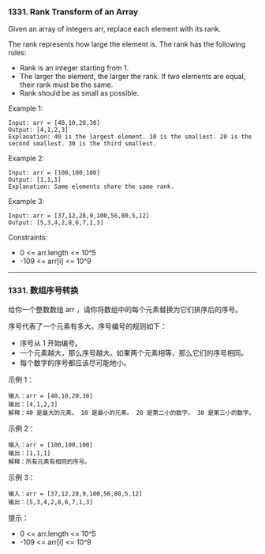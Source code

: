 ### 1331. Rank Transform of an Array
Given an array of integers arr, replace each element with its rank.

The rank represents how large the element is. The rank has the following rules:

* Rank is an integer starting from 1.
* The larger the element, the larger the rank. If two elements are equal, their rank must be the same.
* Rank should be as small as possible.



Example 1:

	Input: arr = [40,10,20,30]
	Output: [4,1,2,3]
	Explanation: 40 is the largest element. 10 is the smallest. 20 is the second smallest. 30 is the third smallest.

Example 2:

	Input: arr = [100,100,100]
	Output: [1,1,1]
	Explanation: Same elements share the same rank.

Example 3:

	Input: arr = [37,12,28,9,100,56,80,5,12]
	Output: [5,3,4,2,8,6,7,1,3]



Constraints:

* 0 <= arr.length <= 10^5
* -109 <= arr[i] <= 10^9

----

### 1331. 数组序号转换
给你一个整数数组 arr ，请你将数组中的每个元素替换为它们排序后的序号。

序号代表了一个元素有多大。序号编号的规则如下：

* 序号从 1 开始编号。
* 一个元素越大，那么序号越大。如果两个元素相等，那么它们的序号相同。
* 每个数字的序号都应该尽可能地小。



示例 1：

	输入：arr = [40,10,20,30]
	输出：[4,1,2,3]
	解释：40 是最大的元素。 10 是最小的元素。 20 是第二小的数字。 30 是第三小的数字。

示例 2：

	输入：arr = [100,100,100]
	输出：[1,1,1]
	解释：所有元素有相同的序号。

示例 3：

	输入：arr = [37,12,28,9,100,56,80,5,12]
	输出：[5,3,4,2,8,6,7,1,3]



提示：

* 0 <= arr.length <= 10^5
* -109 <= arr[i] <= 10^9

